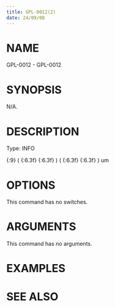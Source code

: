 ```yaml
---
title: GPL-0012(2)
date: 24/09/08
---
```


# NAME

GPL-0012 - GPL-0012

# SYNOPSIS

N/A.

# DESCRIPTION

Type: INFO

{:9} ( {:6.3f} {:6.3f} ) ( {:6.3f} {:6.3f} ) um

# OPTIONS

This command has no switches.

# ARGUMENTS

This command has no arguments.

# EXAMPLES

# SEE ALSO
